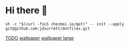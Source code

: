 # Hi there 👋

```shell
sh -c "$(curl -fsLS chezmoi.io/get)" -- init --apply git@github.com:jdsurrett/dotfiles.git
```

[TODO](TODO.md)
[wallpaper][def2]
[wallpaper large][def]

[def]: https://i.redd.it/ug7hy525o4291.jpg
[def2]: https://www.reddit.com/r/wallpaper/comments/uzdtqi/futurist_city_3840x2160